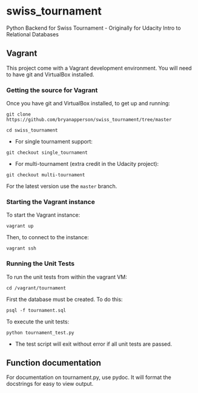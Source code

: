 # swiss_tournament
Python Backend for Swiss Tournament - Originally for Udacity Intro to Relational Databases

## Vagrant

This project come with a Vagrant development environment. You will need to
have git and VirtualBox installed.

### Getting the source for Vagrant

Once you have git and VirtualBox installed, to get up and running:

`git clone https://github.com/bryanapperson/swiss_tournament/tree/master`

`cd swiss_tournament`

* For single tournament support:

`git checkout single_tournament`

* For multi-tournament (extra credit in the Udacity project):

`git checkout multi-tournament`

For the latest version use the `master` branch.

### Starting the Vagrant instance

To start the Vagrant instance:

`vagrant up`

Then, to connect to the instance:

`vagrant ssh`

### Running the Unit Tests

To run the unit tests from within the vagrant VM:

`cd /vagrant/tournament`

First the database must be created. To do this:

`psql -f tournament.sql`

To execute the unit tests:

`python tournament_test.py`

* The test script will exit without error if all unit tests are passed.

## Function documentation

For documentation on tournament.py, use pydoc. It will format the docstrings for easy to view output.
